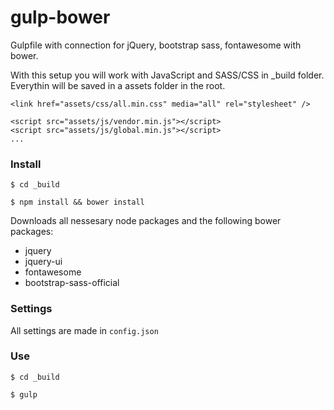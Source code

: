 # gulp-bower
Gulpfile with connection for jQuery, bootstrap sass, fontawesome with bower.

With this setup you will work with JavaScript and SASS/CSS in _build folder. 
Everythin will be saved in a assets folder in the root.

```<link href="assets/css/all.min.css" media="all" rel="stylesheet" />```

```
<script src="assets/js/vendor.min.js"></script>
<script src="assets/js/global.min.js"></script>
...
```

### Install
```$ cd _build```

```$ npm install && bower install```

Downloads all nessesary node packages and the following bower packages:
- jquery
- jquery-ui
- fontawesome
- bootstrap-sass-official

### Settings
All settings are made in ```config.json```

### Use
```$ cd _build```

```$ gulp```

